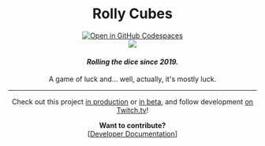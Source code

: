 
<h1 align="center">Rolly Cubes</h1>

<p align="center">
  <a href="https://github.com/codespaces/new?hide_repo_select=true&ref=main&repo=208182009&machine=basicLinux32gb&devcontainer_path=.devcontainer%2Fdevcontainer.json&location=WestUs2">
    <img src="https://github.com/codespaces/badge.svg" alt="Open in GitHub Codespaces" />
  </a>
  <br/>
  <a href="https://github.com/cgsdev0/rollycubes/actions/workflows/codespaces/create_codespaces_prebuilds">
    <img src="https://github.com/cgsdev0/rollycubes/actions/workflows/codespaces/create_codespaces_prebuilds/badge.svg" />
  </a>
</p>
<h4 align="center"><i>Rolling the dice since 2019.</i></h4>
<p align="center">A game of luck and... well, actually, it's mostly luck.</p>
<hr>

<p align="center">
  Check out this project <a href="https://rollycubes.com/">in production</a> or <a href="https://beta.rollycubes.com/">in beta</a>,
  and follow development <a href="https://twitch.tv/badcop_">on Twitch.tv</a>!
</p>

<p align="center">
  <strong>Want to contribute?</strong>
  <br/>
  [<a href="https://docs.rollycubes.com/">Developer Documentation</a>]
</p>
